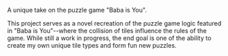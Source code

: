 A unique take on the puzzle game "Baba is You".

This project serves as a novel recreation of the puzzle game logic featured in "Baba is You"--where the collision of tiles influence the rules of the game.
While still a work in progress, the end goal is one of the ability to create my own unique tile types and form fun new puzzles.
